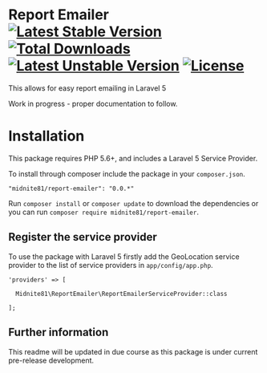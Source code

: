 # Report Emailer [![Latest Stable Version](https://poser.pugx.org/midnite81/report-emailer/version)](https://packagist.org/packages/midnite81/report-emailer) [![Total Downloads](https://poser.pugx.org/midnite81/report-emailer/downloads)](https://packagist.org/packages/midnite81/report-emailer) [![Latest Unstable Version](https://poser.pugx.org/midnite81/report-emailer/v/unstable)](https://packagist.org/packages/midnite81/report-emailer) [![License](https://poser.pugx.org/midnite81/report-emailer/license.svg)](https://packagist.org/packages/midnite81/report-emailer)
This allows for easy report emailing in Laravel 5

Work in progress - proper documentation to follow.

# Installation

This package requires PHP 5.6+, and includes a Laravel 5 Service Provider.

To install through composer include the package in your `composer.json`.

    "midnite81/report-emailer": "0.0.*"

Run `composer install` or `composer update` to download the dependencies or you can run `composer require midnite81/report-emailer`.

## Register the service provider 

To use the package with Laravel 5 firstly add the GeoLocation service provider to the list of service providers 
in `app/config/app.php`.

    'providers' => [

      Midnite81\ReportEmailer\ReportEmailerServiceProvider::class
              
    ];

## Further information

This readme will be updated in due course as this package is under current pre-release development.